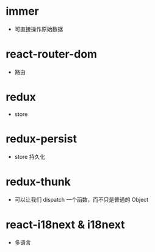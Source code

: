 # immer

- 可直接操作原始数据

# react-router-dom

- 路由

# redux

- store

# redux-persist

- store 持久化

# redux-thunk

- 可以让我们 dispatch 一个函数，而不只是普通的 Object

# react-i18next & i18next

- 多语言
